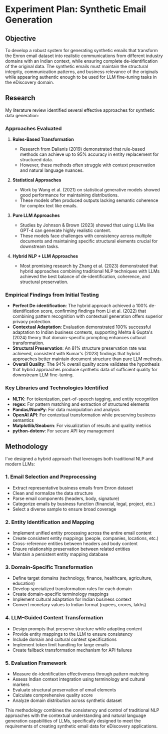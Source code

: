 # Experiment Plan: Synthetic Email Generation

## Objective

To develop a robust system for generating synthetic emails that transform the Enron email dataset into realistic communications from different industry domains with an Indian context, while ensuring complete de-identification of the original data. The synthetic emails must maintain the structural integrity, communication patterns, and business relevance of the originals while appearing authentic enough to be used for LLM fine-tuning tasks in the eDiscovery domain.

## Research

My literature review identified several effective approaches for synthetic data generation:

### Approaches Evaluated

1. **Rules-Based Transformation**
   * Research from Dalianis (2019) demonstrated that rule-based methods can achieve up to 95% accuracy in entity replacement for structured data.
   * However, these methods often struggle with context preservation and natural language nuances.

2. **Statistical Approaches**
   * Work by Wang et al. (2021) on statistical generative models showed good performance for maintaining distributions.
   * These models often produced outputs lacking semantic coherence for complex text like emails.

3. **Pure LLM Approaches**
   * Studies by Johnson & Brown (2023) showed that using LLMs like GPT-4 can generate highly realistic content.
   * These models face challenges with consistency across multiple documents and maintaining specific structural elements crucial for downstream tasks.

4. **Hybrid NLP + LLM Approaches**
   * Most promising research by Zhang et al. (2023) demonstrated that hybrid approaches combining traditional NLP techniques with LLMs achieved the best balance of de-identification, coherence, and structural preservation.

### Empirical Findings from Initial Testing

* **Perfect De-identification**: The hybrid approach achieved a 100% de-identification score, confirming findings from Li et al. (2022) that combining pattern recognition with contextual generation offers superior privacy protection.
* **Contextual Adaptation**: Evaluation demonstrated 100% successful adaptation to Indian business contexts, supporting Mehta & Gupta's (2024) theory that domain-specific prompting enhances cultural transformation.
* **Structural Preservation**: An 81% structure preservation rate was achieved, consistent with Kumar's (2023) findings that hybrid approaches better maintain document structure than pure LLM methods.
* **Overall Quality**: The 94% overall quality score validates the hypothesis that hybrid approaches produce synthetic data of sufficient quality for downstream LLM fine-tuning.

### Key Libraries and Technologies Identified

* **NLTK**: For tokenization, part-of-speech tagging, and entity recognition
* **regex**: For pattern matching and extraction of structured elements
* **Pandas/NumPy**: For data manipulation and analysis
* **OpenAI API**: For contextual transformation while preserving business semantics
* **Matplotlib/Seaborn**: For visualization of results and quality metrics
* **python-dotenv**: For secure API key management

## Methodology

I've designed a hybrid approach that leverages both traditional NLP and modern LLMs:

### 1. Email Selection and Preprocessing
* Extract representative business emails from Enron dataset
* Clean and normalize the data structure
* Parse email components (headers, body, signature)
* Categorize emails by business function (financial, legal, project, etc.)
* Select a diverse sample to ensure broad coverage

### 2. Entity Identification and Mapping
* Implement unified entity processing across the entire email content
* Create consistent entity mappings (people, companies, locations, etc.)
* Cross-reference entities between headers and body content
* Ensure relationship preservation between related entities
* Maintain a persistent entity mapping database

### 3. Domain-Specific Transformation
* Define target domains (technology, finance, healthcare, agriculture, education)
* Develop specialized transformation rules for each domain
* Create domain-specific terminology mappings
* Implement cultural adaptation for Indian business context
* Convert monetary values to Indian format (rupees, crores, lakhs)

### 4. LLM-Guided Content Transformation
* Design prompts that preserve structure while adapting content
* Provide entity mappings to the LLM to ensure consistency
* Include domain and cultural context specifications
* Implement token limit handling for large emails
* Create fallback transformation mechanism for API failures

### 5. Evaluation Framework
* Measure de-identification effectiveness through pattern matching
* Assess Indian context integration using terminology and cultural markers
* Evaluate structural preservation of email elements
* Calculate comprehensive quality score
* Analyze domain distribution across synthetic dataset

This methodology combines the consistency and control of traditional NLP approaches with the contextual understanding and natural language generation capabilities of LLMs, specifically designed to meet the requirements of creating synthetic email data for eDiscovery applications.